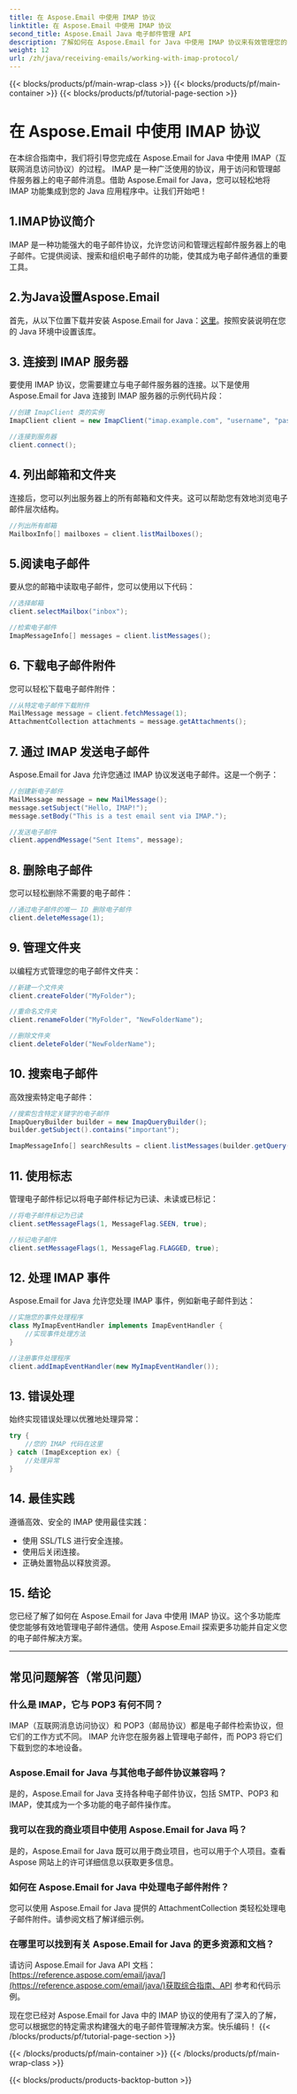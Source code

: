 ```yaml
---
title: 在 Aspose.Email 中使用 IMAP 协议
linktitle: 在 Aspose.Email 中使用 IMAP 协议
second_title: Aspose.Email Java 电子邮件管理 API
description: 了解如何在 Aspose.Email for Java 中使用 IMAP 协议来有效管理您的电子邮件通信。
weight: 12
url: /zh/java/receiving-emails/working-with-imap-protocol/
---
```


{{< blocks/products/pf/main-wrap-class >}}
{{< blocks/products/pf/main-container >}}
{{< blocks/products/pf/tutorial-page-section >}}

# 在 Aspose.Email 中使用 IMAP 协议


在本综合指南中，我们将引导您完成在 Aspose.Email for Java 中使用 IMAP（互联网消息访问协议）的过程。 IMAP 是一种广泛使用的协议，用于访问和管理邮件服务器上的电子邮件消息。借助 Aspose.Email for Java，您可以轻松地将 IMAP 功能集成到您的 Java 应用程序中。让我们开始吧！


## 1.IMAP协议简介

IMAP 是一种功能强大的电子邮件协议，允许您访问和管理远程邮件服务器上的电子邮件。它提供阅读、搜索和组织电子邮件的功能，使其成为电子邮件通信的重要工具。

## 2.为Java设置Aspose.Email

首先，从以下位置下载并安装 Aspose.Email for Java：[这里](https://releases.aspose.com/email/java/)。按照安装说明在您的 Java 环境中设置该库。

## 3. 连接到 IMAP 服务器

要使用 IMAP 协议，您需要建立与电子邮件服务器的连接。以下是使用 Aspose.Email for Java 连接到 IMAP 服务器的示例代码片段：

```java
//创建 ImapClient 类的实例
ImapClient client = new ImapClient("imap.example.com", "username", "password");

//连接到服务器
client.connect();
```

## 4. 列出邮箱和文件夹

连接后，您可以列出服务器上的所有邮箱和文件夹。这可以帮助您有效地浏览电子邮件层次结构。

```java
//列出所有邮箱
MailboxInfo[] mailboxes = client.listMailboxes();
```

## 5.阅读电子邮件

要从您的邮箱中读取电子邮件，您可以使用以下代码：

```java
//选择邮箱
client.selectMailbox("inbox");

//检索电子邮件
ImapMessageInfo[] messages = client.listMessages();
```

## 6. 下载电子邮件附件

您可以轻松下载电子邮件附件：

```java
//从特定电子邮件下载附件
MailMessage message = client.fetchMessage(1);
AttachmentCollection attachments = message.getAttachments();
```

## 7. 通过 IMAP 发送电子邮件

Aspose.Email for Java 允许您通过 IMAP 协议发送电子邮件。这是一个例子：

```java
//创建新电子邮件
MailMessage message = new MailMessage();
message.setSubject("Hello, IMAP!");
message.setBody("This is a test email sent via IMAP.");

//发送电子邮件
client.appendMessage("Sent Items", message);
```

## 8. 删除电子邮件

您可以轻松删除不需要的电子邮件：

```java
//通过电子邮件的唯一 ID 删除电子邮件
client.deleteMessage(1);
```

## 9. 管理文件夹

以编程方式管理您的电子邮件文件夹：

```java
//新建一个文件夹
client.createFolder("MyFolder");

//重命名文件夹
client.renameFolder("MyFolder", "NewFolderName");

//删除文件夹
client.deleteFolder("NewFolderName");
```

## 10. 搜索电子邮件

高效搜索特定电子邮件：

```java
//搜索包含特定关键字的电子邮件
ImapQueryBuilder builder = new ImapQueryBuilder();
builder.getSubject().contains("important");

ImapMessageInfo[] searchResults = client.listMessages(builder.getQuery());
```

## 11. 使用标志

管理电子邮件标记以将电子邮件标记为已读、未读或已标记：

```java
//将电子邮件标记为已读
client.setMessageFlags(1, MessageFlag.SEEN, true);

//标记电子邮件
client.setMessageFlags(1, MessageFlag.FLAGGED, true);
```

## 12. 处理 IMAP 事件

Aspose.Email for Java 允许您处理 IMAP 事件，例如新电子邮件到达：

```java
//实施您的事件处理程序
class MyImapEventHandler implements ImapEventHandler {
    //实现事件处理方法
}

//注册事件处理程序
client.addImapEventHandler(new MyImapEventHandler());
```

## 13. 错误处理

始终实现错误处理以优雅地处理异常：

```java
try {
    //您的 IMAP 代码在这里
} catch (ImapException ex) {
    //处理异常
}
```

## 14. 最佳实践

遵循高效、安全的 IMAP 使用最佳实践：

- 使用 SSL/TLS 进行安全连接。
- 使用后关闭连接。
- 正确处置物品以释放资源。

## 15. 结论

您已经了解了如何在 Aspose.Email for Java 中使用 IMAP 协议。这个多功能库使您能够有效地管理电子邮件通信。使用 Aspose.Email 探索更多功能并自定义您的电子邮件解决方案。

---

## 常见问题解答（常见问题）

### 什么是 IMAP，它与 POP3 有何不同？
   IMAP（互联网消息访问协议）和 POP3（邮局协议）都是电子邮件检索协议，但它们的工作方式不同。 IMAP 允许您在服务器上管理电子邮件，而 POP3 将它们下载到您的本地设备。

### Aspose.Email for Java 与其他电子邮件协议兼容吗？
   是的，Aspose.Email for Java 支持各种电子邮件协议，包括 SMTP、POP3 和 IMAP，使其成为一个多功能的电子邮件操作库。

### 我可以在我的商业项目中使用 Aspose.Email for Java 吗？
   是的，Aspose.Email for Java 既可以用于商业项目，也可以用于个人项目。查看 Aspose 网站上的许可详细信息以获取更多信息。

### 如何在 Aspose.Email for Java 中处理电子邮件附件？
   您可以使用 Aspose.Email for Java 提供的 AttachmentCollection 类轻松处理电子邮件附件。请参阅文档了解详细示例。

### 在哪里可以找到有关 Aspose.Email for Java 的更多资源和文档？
   请访问 Aspose.Email for Java API 文档：[https://reference.aspose.com/email/java/](https://reference.aspose.com/email/java/)获取综合指南、API 参考和代码示例。

现在您已经对 Aspose.Email for Java 中的 IMAP 协议的使用有了深入的了解，您可以根据您的特定需求构建强大的电子邮件管理解决方案。快乐编码！
{{< /blocks/products/pf/tutorial-page-section >}}

{{< /blocks/products/pf/main-container >}}
{{< /blocks/products/pf/main-wrap-class >}}

{{< blocks/products/products-backtop-button >}}
